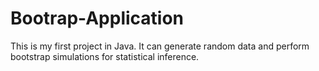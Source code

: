# Bootrap-Application
This is my first project in Java. It can generate random data and perform bootstrap simulations for statistical inference.
